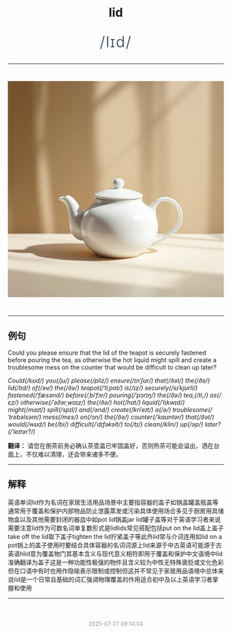 <div align="center">

# lid

<div style="margin: 30px 0;">
<h1 style="font-size: 2.5em; font-weight: 300; letter-spacing: 2px; margin: 0; color: #2c3e50;">
/lɪd/
</h1>
</div>

</div>

---

<div align="center" style="margin: 40px 0;">

![lid](images/lid.png)

</div>

---

## 例句

Could you please ensure that the lid of the teapot is securely fastened before pouring the tea, as otherwise the hot liquid might spill and create a troublesome mess on the counter that would be difficult to clean up later?

*Could(/kʊd/) you(/ju/) please(/pliz/) ensure(/ɪnˈʃʊr/) that(/ðət/) the(/ðə/) lid(/lɪd/) of(/əv/) the(/ðə/) teapot(/ˈtiˌpɑt/) is(/ɪz/) securely(/sɪˈkjʊrli/) fastened(/ˈfæsənd/) before(/ˌbiˈfɔr/) pouring(/ˈpɔrɪŋ/) the(/ðə/) tea,(/ti,/) as(/ɛz/) otherwise(/ˈəðərˌwaɪz/) the(/ðə/) hot(/hɑt/) liquid(/ˈlɪkwɪd/) might(/maɪt/) spill(/spɪl/) and(/ənd/) create(/kriˈeɪt/) a(/ə/) troublesome(/ˈtrəbəlsəm/) mess(/mɛs/) on(/ɔn/) the(/ðə/) counter(/ˈkaʊntər/) that(/ðət/) would(/wʊd/) be(/bi/) difficult(/ˈdɪfəkəlt/) to(/tɪ/) clean(/klin/) up(/əp/) later?(/ˈleɪtər?/)*

**翻译：** 请您在倒茶前务必确认茶壶盖已牢固盖好，否则热茶可能会溢出，洒在台面上，不仅难以清理，还会带来诸多不便。

---

## 解释

英语单词lid作为名词在家居生活用品场景中主要指容器的盖子如锅盖罐盖瓶盖等通常用于覆盖和保护内部物品防止泄露蒸发或污染具体使用场合多见于厨房用具储物盒以及其他需要封闭的器皿中如pot lid锅盖jar lid罐子盖等对于英语学习者来说需要注意lid作为可数名词单复数形式是lidlids常见搭配包括put on the lid盖上盖子take off the lid取下盖子tighten the lid拧紧盖子等此外lid常与介词连用如lid on a pot锅上的盖子使用时要结合具体容器的名词词源上lid来源于中古英语可能源于古英语hlid意为覆盖物门其基本含义与现代意义相符即用于覆盖和保护中文语境中lid准确翻译为盖子这是一种功能性极强的物件且含义较为中性无特殊褒贬或文化色彩但在口语中有时也用作隐喻表示限制或控制但这并不常见于家居用品语境中总体来说lid是一个日常且基础的词汇强调物理覆盖的作用适合初中及以上英语学习者掌握和使用


---

<div align="center" style="margin-top: 50px;">
<small style="color: #999; font-size: 0.9em;">2025-07-27 09:14:04</small>
</div>
